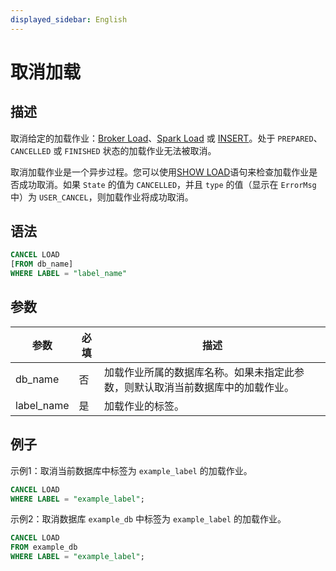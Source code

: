 ```yaml
---
displayed_sidebar: English
---
```


# 取消加载

## 描述

取消给定的加载作业：[Broker Load](../data-manipulation/BROKER_LOAD.md)、[Spark Load](../data-manipulation/SPARK_LOAD.md) 或 [INSERT](./INSERT.md)。处于 `PREPARED`、`CANCELLED` 或 `FINISHED` 状态的加载作业无法被取消。

取消加载作业是一个异步过程。您可以使用[SHOW LOAD](../data-manipulation/SHOW_LOAD.md)语句来检查加载作业是否成功取消。如果 `State` 的值为 `CANCELLED`，并且 `type` 的值（显示在 `ErrorMsg`中）为 `USER_CANCEL`，则加载作业将成功取消。

## 语法

```SQL
CANCEL LOAD
[FROM db_name]
WHERE LABEL = "label_name"
```

## 参数

| **参数** | **必填** | **描述**                                              |
| ------------- | ------------ | ------------------------------------------------------------ |
| db_name       | 否           | 加载作业所属的数据库名称。如果未指定此参数，则默认取消当前数据库中的加载作业。 |
| label_name    | 是          | 加载作业的标签。                                   |

## 例子

示例1：取消当前数据库中标签为 `example_label` 的加载作业。

```SQL
CANCEL LOAD
WHERE LABEL = "example_label";
```

示例2：取消数据库 `example_db` 中标签为 `example_label` 的加载作业。

```SQL
CANCEL LOAD
FROM example_db
WHERE LABEL = "example_label";
```
